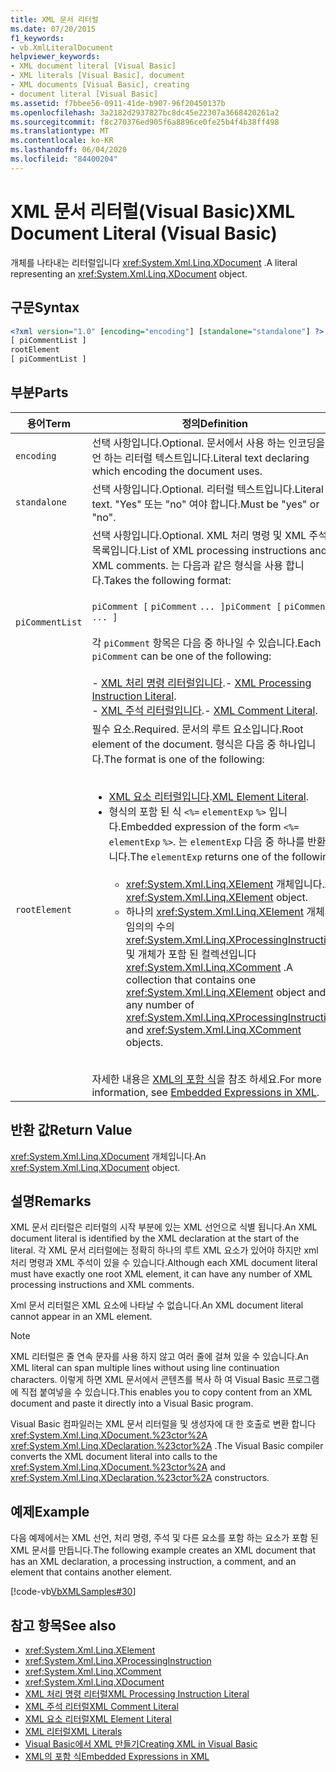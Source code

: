 ```yaml
---
title: XML 문서 리터럴
ms.date: 07/20/2015
f1_keywords:
- vb.XmlLiteralDocument
helpviewer_keywords:
- XML document literal [Visual Basic]
- XML literals [Visual Basic], document
- XML documents [Visual Basic], creating
- document literal [Visual Basic]
ms.assetid: f7bbee56-0911-41de-b907-96f20450137b
ms.openlocfilehash: 3a2182d2937827bc8dc45e22307a3668420261a2
ms.sourcegitcommit: f8c270376ed905f6a8896ce0fe25b4f4b38ff498
ms.translationtype: MT
ms.contentlocale: ko-KR
ms.lasthandoff: 06/04/2020
ms.locfileid: "84400204"
---
```

# <a name="xml-document-literal-visual-basic"></a><span data-ttu-id="4ba4c-102">XML 문서 리터럴(Visual Basic)</span><span class="sxs-lookup"><span data-stu-id="4ba4c-102">XML Document Literal (Visual Basic)</span></span>
<span data-ttu-id="4ba4c-103">개체를 나타내는 리터럴입니다 <xref:System.Xml.Linq.XDocument> .</span><span class="sxs-lookup"><span data-stu-id="4ba4c-103">A literal representing an <xref:System.Xml.Linq.XDocument> object.</span></span>  
  
## <a name="syntax"></a><span data-ttu-id="4ba4c-104">구문</span><span class="sxs-lookup"><span data-stu-id="4ba4c-104">Syntax</span></span>  
  
```xml  
<?xml version="1.0" [encoding="encoding"] [standalone="standalone"] ?>  
[ piCommentList ]  
rootElement  
[ piCommentList ]  
```  
  
## <a name="parts"></a><span data-ttu-id="4ba4c-105">부분</span><span class="sxs-lookup"><span data-stu-id="4ba4c-105">Parts</span></span>  
  
|<span data-ttu-id="4ba4c-106">용어</span><span class="sxs-lookup"><span data-stu-id="4ba4c-106">Term</span></span>|<span data-ttu-id="4ba4c-107">정의</span><span class="sxs-lookup"><span data-stu-id="4ba4c-107">Definition</span></span>|  
|---|---|  
|`encoding`|<span data-ttu-id="4ba4c-108">선택 사항입니다.</span><span class="sxs-lookup"><span data-stu-id="4ba4c-108">Optional.</span></span> <span data-ttu-id="4ba4c-109">문서에서 사용 하는 인코딩을 선언 하는 리터럴 텍스트입니다.</span><span class="sxs-lookup"><span data-stu-id="4ba4c-109">Literal text declaring which encoding the document uses.</span></span>|  
|`standalone`|<span data-ttu-id="4ba4c-110">선택 사항입니다.</span><span class="sxs-lookup"><span data-stu-id="4ba4c-110">Optional.</span></span> <span data-ttu-id="4ba4c-111">리터럴 텍스트입니다.</span><span class="sxs-lookup"><span data-stu-id="4ba4c-111">Literal text.</span></span> <span data-ttu-id="4ba4c-112">"Yes" 또는 "no" 여야 합니다.</span><span class="sxs-lookup"><span data-stu-id="4ba4c-112">Must be "yes" or "no".</span></span>|  
|`piCommentList`|<span data-ttu-id="4ba4c-113">선택 사항입니다.</span><span class="sxs-lookup"><span data-stu-id="4ba4c-113">Optional.</span></span> <span data-ttu-id="4ba4c-114">XML 처리 명령 및 XML 주석 목록입니다.</span><span class="sxs-lookup"><span data-stu-id="4ba4c-114">List of XML processing instructions and XML comments.</span></span> <span data-ttu-id="4ba4c-115">는 다음과 같은 형식을 사용 합니다.</span><span class="sxs-lookup"><span data-stu-id="4ba4c-115">Takes the following format:</span></span><br /><br /> <span data-ttu-id="4ba4c-116">`piComment [` `piComment` `... ]`</span><span class="sxs-lookup"><span data-stu-id="4ba4c-116">`piComment [` `piComment` `... ]`</span></span><br /><br /> <span data-ttu-id="4ba4c-117">각 `piComment` 항목은 다음 중 하나일 수 있습니다.</span><span class="sxs-lookup"><span data-stu-id="4ba4c-117">Each `piComment` can be one of the following:</span></span><br /><br /> <span data-ttu-id="4ba4c-118">-   [XML 처리 명령 리터럴입니다](xml-processing-instruction-literal.md).</span><span class="sxs-lookup"><span data-stu-id="4ba4c-118">-   [XML Processing Instruction Literal](xml-processing-instruction-literal.md).</span></span><br /><span data-ttu-id="4ba4c-119">-   [XML 주석 리터럴입니다](xml-comment-literal.md).</span><span class="sxs-lookup"><span data-stu-id="4ba4c-119">-   [XML Comment Literal](xml-comment-literal.md).</span></span>|  
|`rootElement`|<span data-ttu-id="4ba4c-120">필수 요소.</span><span class="sxs-lookup"><span data-stu-id="4ba4c-120">Required.</span></span> <span data-ttu-id="4ba4c-121">문서의 루트 요소입니다.</span><span class="sxs-lookup"><span data-stu-id="4ba4c-121">Root element of the document.</span></span> <span data-ttu-id="4ba4c-122">형식은 다음 중 하나입니다.</span><span class="sxs-lookup"><span data-stu-id="4ba4c-122">The format is one of the following:</span></span><br /><br /> <ul><li><span data-ttu-id="4ba4c-123">[XML 요소 리터럴입니다](xml-element-literal.md).</span><span class="sxs-lookup"><span data-stu-id="4ba4c-123">[XML Element Literal](xml-element-literal.md).</span></span></li><li><span data-ttu-id="4ba4c-124">형식의 포함 된 식 `<%=` `elementExp` `%>` 입니다.</span><span class="sxs-lookup"><span data-stu-id="4ba4c-124">Embedded expression of the form `<%=` `elementExp` `%>`.</span></span> <span data-ttu-id="4ba4c-125">는 `elementExp` 다음 중 하나를 반환 합니다.</span><span class="sxs-lookup"><span data-stu-id="4ba4c-125">The `elementExp` returns one of the following:</span></span><br /><br /> <ul><li><span data-ttu-id="4ba4c-126"><xref:System.Xml.Linq.XElement> 개체입니다.</span><span class="sxs-lookup"><span data-stu-id="4ba4c-126">An <xref:System.Xml.Linq.XElement> object.</span></span></li><li><span data-ttu-id="4ba4c-127">하나의 <xref:System.Xml.Linq.XElement> 개체와 임의의 수의 <xref:System.Xml.Linq.XProcessingInstruction> 및 개체가 포함 된 컬렉션입니다 <xref:System.Xml.Linq.XComment> .</span><span class="sxs-lookup"><span data-stu-id="4ba4c-127">A collection that contains one <xref:System.Xml.Linq.XElement> object and any number of <xref:System.Xml.Linq.XProcessingInstruction> and <xref:System.Xml.Linq.XComment> objects.</span></span></li></ul></li></ul><br /> <span data-ttu-id="4ba4c-128">자세한 내용은 [XML의 포함 식](../../programming-guide/language-features/xml/embedded-expressions-in-xml.md)을 참조 하세요.</span><span class="sxs-lookup"><span data-stu-id="4ba4c-128">For more information, see [Embedded Expressions in XML](../../programming-guide/language-features/xml/embedded-expressions-in-xml.md).</span></span>|  
  
## <a name="return-value"></a><span data-ttu-id="4ba4c-129">반환 값</span><span class="sxs-lookup"><span data-stu-id="4ba4c-129">Return Value</span></span>  
 <span data-ttu-id="4ba4c-130"><xref:System.Xml.Linq.XDocument> 개체입니다.</span><span class="sxs-lookup"><span data-stu-id="4ba4c-130">An <xref:System.Xml.Linq.XDocument> object.</span></span>  
  
## <a name="remarks"></a><span data-ttu-id="4ba4c-131">설명</span><span class="sxs-lookup"><span data-stu-id="4ba4c-131">Remarks</span></span>  
 <span data-ttu-id="4ba4c-132">XML 문서 리터럴은 리터럴의 시작 부분에 있는 XML 선언으로 식별 됩니다.</span><span class="sxs-lookup"><span data-stu-id="4ba4c-132">An XML document literal is identified by the XML declaration at the start of the literal.</span></span> <span data-ttu-id="4ba4c-133">각 XML 문서 리터럴에는 정확히 하나의 루트 XML 요소가 있어야 하지만 xml 처리 명령과 XML 주석이 있을 수 있습니다.</span><span class="sxs-lookup"><span data-stu-id="4ba4c-133">Although each XML document literal must have exactly one root XML element, it can have any number of XML processing instructions and XML comments.</span></span>  
  
 <span data-ttu-id="4ba4c-134">Xml 문서 리터럴은 XML 요소에 나타날 수 없습니다.</span><span class="sxs-lookup"><span data-stu-id="4ba4c-134">An XML document literal cannot appear in an XML element.</span></span>  
  
> [!NOTE]
> <span data-ttu-id="4ba4c-135">XML 리터럴은 줄 연속 문자를 사용 하지 않고 여러 줄에 걸쳐 있을 수 있습니다.</span><span class="sxs-lookup"><span data-stu-id="4ba4c-135">An XML literal can span multiple lines without using line continuation characters.</span></span> <span data-ttu-id="4ba4c-136">이렇게 하면 XML 문서에서 콘텐츠를 복사 하 여 Visual Basic 프로그램에 직접 붙여넣을 수 있습니다.</span><span class="sxs-lookup"><span data-stu-id="4ba4c-136">This enables you to copy content from an XML document and paste it directly into a Visual Basic program.</span></span>  
  
 <span data-ttu-id="4ba4c-137">Visual Basic 컴파일러는 XML 문서 리터럴을 및 생성자에 대 한 호출로 변환 합니다 <xref:System.Xml.Linq.XDocument.%23ctor%2A> <xref:System.Xml.Linq.XDeclaration.%23ctor%2A> .</span><span class="sxs-lookup"><span data-stu-id="4ba4c-137">The Visual Basic compiler converts the XML document literal into calls to the <xref:System.Xml.Linq.XDocument.%23ctor%2A> and <xref:System.Xml.Linq.XDeclaration.%23ctor%2A> constructors.</span></span>  
  
## <a name="example"></a><span data-ttu-id="4ba4c-138">예제</span><span class="sxs-lookup"><span data-stu-id="4ba4c-138">Example</span></span>  
 <span data-ttu-id="4ba4c-139">다음 예제에서는 XML 선언, 처리 명령, 주석 및 다른 요소를 포함 하는 요소가 포함 된 XML 문서를 만듭니다.</span><span class="sxs-lookup"><span data-stu-id="4ba4c-139">The following example creates an XML document that has an XML declaration, a processing instruction, a comment, and an element that contains another element.</span></span>  
  
 [!code-vb[VbXMLSamples#30](~/samples/snippets/visualbasic/VS_Snippets_VBCSharp/VbXMLSamples/VB/XMLSamples13.vb#30)]  
  
## <a name="see-also"></a><span data-ttu-id="4ba4c-140">참고 항목</span><span class="sxs-lookup"><span data-stu-id="4ba4c-140">See also</span></span>

- <xref:System.Xml.Linq.XElement>
- <xref:System.Xml.Linq.XProcessingInstruction>
- <xref:System.Xml.Linq.XComment>
- <xref:System.Xml.Linq.XDocument>
- [<span data-ttu-id="4ba4c-141">XML 처리 명령 리터럴</span><span class="sxs-lookup"><span data-stu-id="4ba4c-141">XML Processing Instruction Literal</span></span>](xml-processing-instruction-literal.md)
- [<span data-ttu-id="4ba4c-142">XML 주석 리터럴</span><span class="sxs-lookup"><span data-stu-id="4ba4c-142">XML Comment Literal</span></span>](xml-comment-literal.md)
- [<span data-ttu-id="4ba4c-143">XML 요소 리터럴</span><span class="sxs-lookup"><span data-stu-id="4ba4c-143">XML Element Literal</span></span>](xml-element-literal.md)
- [<span data-ttu-id="4ba4c-144">XML 리터럴</span><span class="sxs-lookup"><span data-stu-id="4ba4c-144">XML Literals</span></span>](index.md)
- [<span data-ttu-id="4ba4c-145">Visual Basic에서 XML 만들기</span><span class="sxs-lookup"><span data-stu-id="4ba4c-145">Creating XML in Visual Basic</span></span>](../../programming-guide/language-features/xml/creating-xml.md)
- [<span data-ttu-id="4ba4c-146">XML의 포함 식</span><span class="sxs-lookup"><span data-stu-id="4ba4c-146">Embedded Expressions in XML</span></span>](../../programming-guide/language-features/xml/embedded-expressions-in-xml.md)
